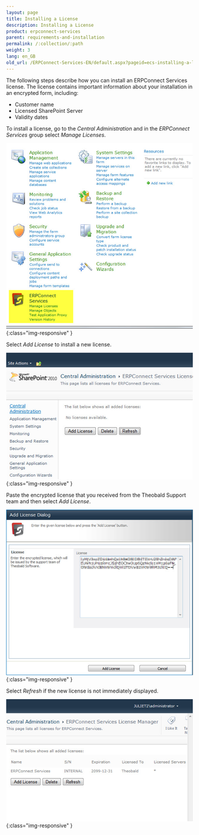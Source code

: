 ```yaml
---
layout: page
title: Installing a License
description: Installing a License
product: erpconnect-services
parent: requirements-and-installation
permalink: /:collection/:path
weight: 3
lang: en_GB
old_url: /ERPConnect-Services-EN/default.aspx?pageid=ecs-installing-a-license
---
```


The following steps describe how you can install an ERPConnect Services license. The license contains important information about your installation in an encrypted form, including: 

- Customer name
- Licensed SharePoint Server
- Validity dates

To install a license, go to the *Central Administration* and in the *ERPConnect Services* group select *Manage Licenses*.

![ECS-License-SP-CA-01](/img/content/ECS-License-SP-CA-01.jpg){:class="img-responsive" }

Select *Add License* to install a new license.

![ECS-License-SP-CA-02](/img/content/ECS-License-SP-CA-02.jpg){:class="img-responsive" }

Paste the encrypted license that you received from the Theobald Support team and then select *Add License*.

![ECS-License-SP-CA-03](/img/content/ECS-License-SP-CA-03.jpg){:class="img-responsive" }

Select *Refresh* if the new license is not immediately displayed.

![ECS-License-SP-CA-04](/img/content/ECS-License-SP-CA-04.jpg){:class="img-responsive" }